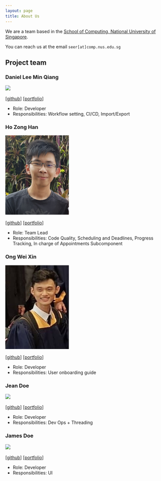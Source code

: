 ```yaml
---
layout: page
title: About Us
---
```


We are a team based in the [School of Computing, National University of Singapore](http://www.comp.nus.edu.sg).

You can reach us at the email `seer[at]comp.nus.edu.sg`

## Project team

### Daniel Lee Min Qiang

<img src="images/dandaandaaaaaan.png" width="200px">

[[github](https://github.com/dandaandaaaaaan)]
[[portfolio](team/dandaandaaaaaan.md)]

* Role: Developer
* Responsibilities: Workflow setting, CI/CD, Import/Export

### Ho Zong Han

<img src="images/sharpstorm.png" width="200px">

[[github](http://github.com/sharpstorm)]
[[portfolio](team/sharpstorm.md)]

* Role: Team Lead
* Responsibilities: Code Quality, Scheduling and Deadlines, Progress Tracking, In charge of Appointments Subcomponent

### Ong Wei Xin

<img src="images/wei-xinn.png" width="200px">

[[github](https://github.com/wei-xinn)]
[[portfolio](team/wei-xinn.md)]

* Role: Developer
* Responsibilities: User onboarding guide

### Jean Doe

<img src="images/johndoe.png" width="200px">

[[github](http://github.com/johndoe)]
[[portfolio](team/johndoe.md)]

* Role: Developer
* Responsibilities: Dev Ops + Threading

### James Doe

<img src="images/johndoe.png" width="200px">

[[github](http://github.com/johndoe)]
[[portfolio](team/johndoe.md)]

* Role: Developer
* Responsibilities: UI
